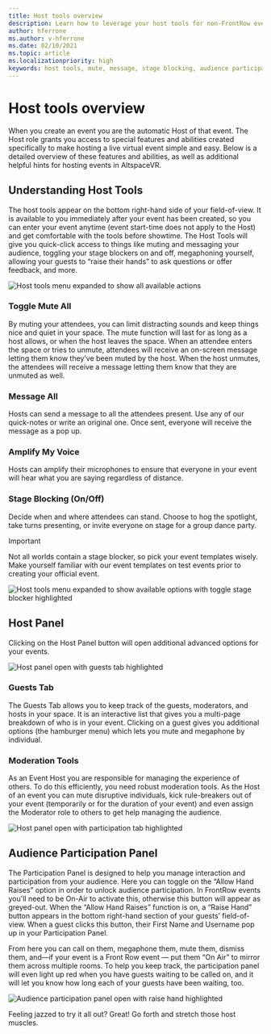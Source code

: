 ```yaml
---
title: Host tools overview
description: Learn how to leverage your host tools for non-FrontRow events, including muting, messaging, and moderating.
author: hferrone
ms.author: v-hferrone
ms.date: 02/10/2021
ms.topic: article
ms.localizationpriority: high
keywords: host tools, mute, message, stage blocking, audience participation
---
```


# Host tools overview

When you create an event you are the automatic Host of that event. The Host role grants you access to special features and abilities created specifically to make hosting a live virtual event simple and easy. Below is a detailed overview of these features and abilities, as well as additional helpful hints for hosting events in AltspaceVR.

## Understanding Host Tools

The host tools appear on the bottom right-hand side of your field-of-view. It is available to you immediately after your event has been created, so you can enter your event anytime (event start-time does not apply to the Host) and get comfortable with the tools before showtime. The Host Tools will give you quick-click access to things like muting and messaging your audience, toggling your stage blockers on and off, megaphoning yourself, allowing your guests to “raise their hands” to ask questions or offer feedback, and more.

![Host tools menu expanded to show all available actions]() 

### Toggle Mute All

By muting your attendees, you can limit distracting sounds and keep things nice and quiet in your space. The mute function will last for as long as a host allows, or when the host leaves the space. When an attendee enters the space or tries to unmute, attendees will receive an on-screen message letting them know they’ve been muted by the host. When the host unmutes, the attendees will receive a message letting them know that they are unmuted as well.

### Message All

Hosts can send a message to all the attendees present. Use any of our quick-notes or write an original one. Once sent, everyone will receive the message as a pop up.

### Amplify My Voice

Hosts can amplify their microphones to ensure that everyone in your event will hear what you are saying regardless of distance.

### Stage Blocking (On/Off)

Decide when and where attendees can stand. Choose to hog the spotlight, take turns presenting, or invite everyone on stage for a group dance party.

> [!IMPORTANT]
> Not all worlds contain a stage blocker, so pick your event templates wisely. Make yourself familiar with our event templates on test events prior to creating your official event.

![Host tools menu expanded to show available options with toggle stage blocker highlighted]()

## Host Panel

Clicking on the Host Panel button will open additional advanced options for your events.

![Host panel open with guests tab highlighted]()

### Guests Tab

The Guests Tab allows you to keep track of the guests, moderators, and hosts in your space. It is an interactive list that gives you a multi-page breakdown of who is in your event. Clicking on a guest gives you additional options (the hamburger menu) which lets you mute and megaphone by individual.

### Moderation Tools

As an Event Host you are responsible for managing the experience of others. To do this efficiently, you need robust moderation tools. As the Host of an event you can mute disruptive individuals, kick rule-breakers out of your event (temporarily or for the duration of your event) and even assign the Moderator role to others to get help managing the audience.

![Host panel open with participation tab highlighted]()

## Audience Participation Panel

The Participation Panel is designed to help you manage interaction and participation from your audience. Here you can toggle on the “Allow Hand Raises” option in order to unlock audience participation. In FrontRow events you'll need to be On-Air to activate this, otherwise this button will appear as greyed-out. When the “Allow Hand Raises” function is on, a “Raise Hand” button appears in the bottom right-hand section of your guests’ field-of-view. When a guest clicks this button, their First Name and Username pop up in your Participation Panel. 

From here you can call on them, megaphone them, mute them, dismiss them, and—if your event is a Front Row event — put them “On Air” to mirror them across multiple rooms. To help you keep track, the participation panel will even light up red when you have guests waiting to be called on, and it will let you know how long each of your guests have been waiting, too.
 
![Audience participation panel open with raise hand highlighted]()

Feeling jazzed to try it all out? Great! Go forth and stretch those host muscles.